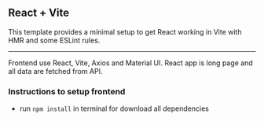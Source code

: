 ## React + Vite

This template provides a minimal setup to get React working in Vite with HMR and some ESLint rules.

----

Frontend use React, Vite, Axios and Material UI.
React app is long page and all data are fetched from API.


### Instructions to setup frontend
- run `npm install` in terminal for download all dependencies
